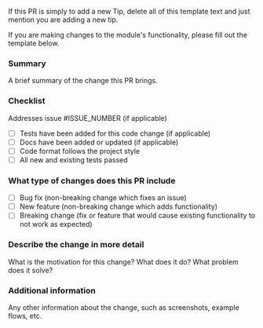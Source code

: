If this PR is simply to add a new Tip, delete all of this template text and just mention you are adding a new tip.

If you are making changes to the module's functionality, please fill out the template below.

### Summary

A brief summary of the change this PR brings.

### Checklist

Addresses issue #ISSUE_NUMBER (if applicable)

- [ ] Tests have been added for this code change (if applicable)
- [ ] Docs have been added or updated (if applicable)
- [ ] Code format follows the project style
- [ ] All new and existing tests passed

### What type of changes does this PR include

- [ ] Bug fix (non-breaking change which fixes an issue)
- [ ] New feature (non-breaking change which adds functionality)
- [ ] Breaking change (fix or feature that would cause existing functionality to not work as expected)

### Describe the change in more detail

What is the motivation for this change? What does it do? What problem does it solve?

### Additional information

Any other information about the change, such as screenshots, example flows, etc.

